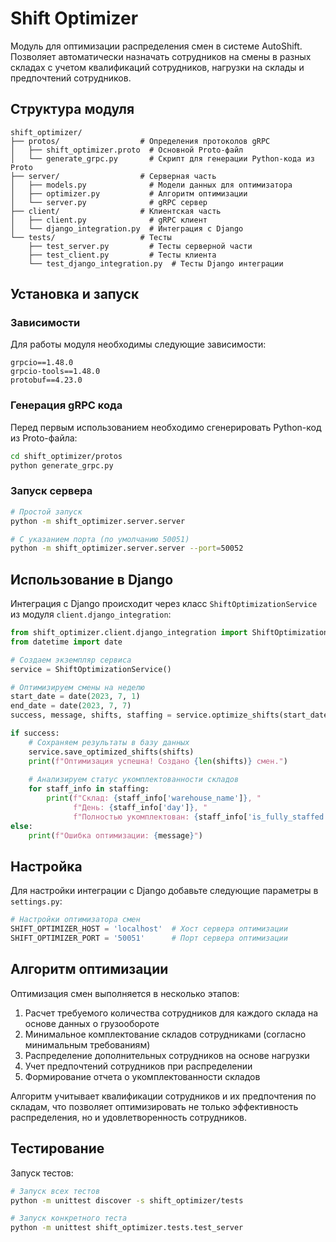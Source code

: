# Shift Optimizer

Модуль для оптимизации распределения смен в системе AutoShift. Позволяет автоматически назначать сотрудников на смены в разных складах с учетом квалификаций сотрудников, нагрузки на склады и предпочтений сотрудников.

## Структура модуля

```
shift_optimizer/
├── protos/                  # Определения протоколов gRPC
│   ├── shift_optimizer.proto  # Основной Proto-файл
│   └── generate_grpc.py       # Скрипт для генерации Python-кода из Proto
├── server/                  # Серверная часть
│   ├── models.py              # Модели данных для оптимизатора
│   ├── optimizer.py           # Алгоритм оптимизации
│   └── server.py              # gRPC сервер
├── client/                  # Клиентская часть
│   ├── client.py              # gRPC клиент
│   └── django_integration.py  # Интеграция с Django
└── tests/                   # Тесты
    ├── test_server.py         # Тесты серверной части
    ├── test_client.py         # Тесты клиента
    └── test_django_integration.py  # Тесты Django интеграции
```

## Установка и запуск

### Зависимости

Для работы модуля необходимы следующие зависимости:

```
grpcio==1.48.0
grpcio-tools==1.48.0
protobuf==4.23.0
```

### Генерация gRPC кода

Перед первым использованием необходимо сгенерировать Python-код из Proto-файла:

```bash
cd shift_optimizer/protos
python generate_grpc.py
```

### Запуск сервера

```bash
# Простой запуск
python -m shift_optimizer.server.server

# С указанием порта (по умолчанию 50051)
python -m shift_optimizer.server.server --port=50052
```

## Использование в Django

Интеграция с Django происходит через класс `ShiftOptimizationService` из модуля `client.django_integration`:

```python
from shift_optimizer.client.django_integration import ShiftOptimizationService
from datetime import date

# Создаем экземпляр сервиса
service = ShiftOptimizationService()

# Оптимизируем смены на неделю
start_date = date(2023, 7, 1)
end_date = date(2023, 7, 7)
success, message, shifts, staffing = service.optimize_shifts(start_date, end_date)

if success:
    # Сохраняем результаты в базу данных
    service.save_optimized_shifts(shifts)
    print(f"Оптимизация успешна! Создано {len(shifts)} смен.")
    
    # Анализируем статус укомплектованности складов
    for staff_info in staffing:
        print(f"Склад: {staff_info['warehouse_name']}, "
              f"День: {staff_info['day']}, "
              f"Полностью укомплектован: {staff_info['is_fully_staffed']}")
else:
    print(f"Ошибка оптимизации: {message}")
```

## Настройка

Для настройки интеграции с Django добавьте следующие параметры в `settings.py`:

```python
# Настройки оптимизатора смен
SHIFT_OPTIMIZER_HOST = 'localhost'  # Хост сервера оптимизации
SHIFT_OPTIMIZER_PORT = '50051'      # Порт сервера оптимизации
```

## Алгоритм оптимизации

Оптимизация смен выполняется в несколько этапов:

1. Расчет требуемого количества сотрудников для каждого склада на основе данных о грузообороте
2. Минимальное комплектование складов сотрудниками (согласно минимальным требованиям)
3. Распределение дополнительных сотрудников на основе нагрузки
4. Учет предпочтений сотрудников при распределении
5. Формирование отчета о укомплектованности складов

Алгоритм учитывает квалификации сотрудников и их предпочтения по складам, что позволяет оптимизировать не только эффективность распределения, но и удовлетворенность сотрудников.

## Тестирование

Запуск тестов:

```bash
# Запуск всех тестов
python -m unittest discover -s shift_optimizer/tests

# Запуск конкретного теста
python -m unittest shift_optimizer.tests.test_server
``` 